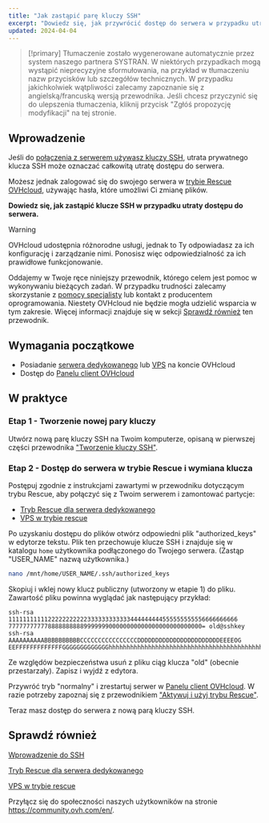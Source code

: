 ```yaml
---
title: "Jak zastąpić parę kluczy SSH"
excerpt: "Dowiedz się, jak przywrócić dostęp do serwera w przypadku utraty klucza prywatnego przez wygenerowanie nowej pary kluczy SSH"
updated: 2024-04-04
---
```


> [!primary]
> Tłumaczenie zostało wygenerowane automatycznie przez system naszego partnera SYSTRAN. W niektórych przypadkach mogą wystąpić nieprecyzyjne sformułowania, na przykład w tłumaczeniu nazw przycisków lub szczegółów technicznych. W przypadku jakichkolwiek wątpliwości zalecamy zapoznanie się z angielską/francuską wersją przewodnika. Jeśli chcesz przyczynić się do ulepszenia tłumaczenia, kliknij przycisk "Zgłóś propozycję modyfikacji" na tej stronie.
> 

## Wprowadzenie

Jeśli do [połączenia z serwerem używasz kluczy SSH](/pages/bare_metal_cloud/dedicated_servers/creating-ssh-keys-dedicated), utrata prywatnego klucza SSH może oznaczać całkowitą utratę dostępu do serwera.

Możesz jednak zalogować się do swojego serwera w [trybie Rescue OVHcloud](/pages/bare_metal_cloud/dedicated_servers/rescue_mode), używając hasła, które umożliwi Ci zmianę plików.

**Dowiedz się, jak zastąpić klucze SSH w przypadku utraty dostępu do serwera.**

> [!warning]
>
> OVHcloud udostępnia różnorodne usługi, jednak to Ty odpowiadasz za ich konfigurację i zarządzanie nimi. Ponosisz więc odpowiedzialność za ich prawidłowe funkcjonowanie.
>
> Oddajemy w Twoje ręce niniejszy przewodnik, którego celem jest pomoc w wykonywaniu bieżących zadań. W przypadku trudności zalecamy skorzystanie z [pomocy specjalisty](/links/partner) lub kontakt z producentem oprogramowania. Niestety OVHcloud nie będzie mogła udzielić wsparcia w tym zakresie. Więcej informacji znajduje się w sekcji [Sprawdź również](#go-further) ten przewodnik.
>

## Wymagania początkowe

- Posiadanie [serwera dedykowanego](/links/bare-metal/bare-metal) lub [VPS](https://www.ovhcloud.com/pl/vps/) na koncie OVHcloud
- Dostęp do [Panelu client OVHcloud](/links/manager)

## W praktyce

### Etap 1 - Tworzenie nowej pary kluczy

Utwórz nową parę kluczy SSH na Twoim komputerze, opisaną w pierwszej części przewodnika ["Tworzenie kluczy SSH"](/pages/bare_metal_cloud/dedicated_servers/creating-ssh-keys-dedicated).

<a name="step2"></a>

### Etap 2 - Dostęp do serwera w trybie Rescue i wymiana klucza

Postępuj zgodnie z instrukcjami zawartymi w przewodniku dotyczącym trybu Rescue, aby połączyć się z Twoim serwerem i zamontować partycje:

- [Tryb Rescue dla serwera dedykowanego](/pages/bare_metal_cloud/dedicated_servers/rescue_mode)
- [VPS w trybie rescue](/pages/bare_metal_cloud/virtual_private_servers/rescue)

Po uzyskaniu dostępu do plików otwórz odpowiedni plik "authorized_keys" w edytorze tekstu. Plik ten przechowuje klucze SSH i znajduje się w katalogu `home` użytkownika podłączonego do Twojego serwera. (Zastąp "USER_NAME" nazwą użytkownika.)

```bash
nano /mnt/home/USER_NAME/.ssh/authorized_keys
```

Skopiuj i wklej nowy klucz publiczny (utworzony w etapie 1) do pliku. Zawartość pliku powinna wyglądać jak następujący przykład:

```console
ssh-rsa 1111111111122222222222333333333333444444444555555555556666666666
777777777778888888888999999900000000000000000000000000= old@sshkey
ssh-rsa AAAAAAAAAABBBBBBBBBBCCCCCCCCCCCCCCCCDDDDDDDDDDDDDDDDDDDDDDDEEEEOG
EEFFFFFFFFFFFFFGGGGGGGGGGGGGhhhhhhhhhhhhhhhhhhhhhhhhhhhhhhhhhhhhhhhhhhhhhhhhhhhhhhhhhhhhhhhhhhhhhhhhhhhhhhhhhhhhhhhhhhhhhhhhhhhhhhhhhhhhhhhhhhhhhhhhhhhhhhhhhhhhhhhhhhhhhhhhhhhhhhhhhhhhhhhhhhhhhhhhhhhhhhhhhhhhhhhhhhhhhhhhhhhhhhhhhhhhhhhhhhhhhhhhhhhhhhhhhhhhhhhhhhh
```

Ze względów bezpieczeństwa usuń z pliku ciąg klucza "old" (obecnie przestarzały). Zapisz i wyjdź z edytora.

Przywróć tryb "normalny" i zrestartuj serwer w [Panelu client OVHcloud](/links/manager). W razie potrzeby zapoznaj się z przewodnikiem ["Aktywuj i użyj trybu Rescue"](#step2).

Teraz masz dostęp do serwera z nową parą kluczy SSH.

## Sprawdź również <a name="go-further"></a>

[Wprowadzenie do SSH](/pages/bare_metal_cloud/dedicated_servers/ssh_introduction)

[Tryb Rescue dla serwera dedykowanego](/pages/bare_metal_cloud/dedicated_servers/rescue_mode)

[VPS w trybie rescue](/pages/bare_metal_cloud/virtual_private_servers/rescue)

Przyłącz się do społeczności naszych użytkowników na stronie <https://community.ovh.com/en/>.
